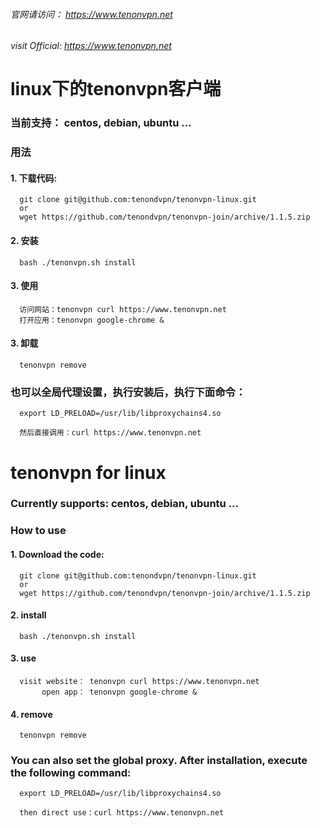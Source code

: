 
###### 官网请访问：     https://www.tenonvpn.net
###### visit Official: https://www.tenonvpn.net

# linux下的tenonvpn客户端

### 当前支持： centos, debian, ubuntu ...


### 用法
#### 1. 下载代码:

      git clone git@github.com:tenondvpn/tenonvpn-linux.git
      or
      wget https://github.com/tenondvpn/tenonvpn-join/archive/1.1.5.zip

#### 2. 安装

      bash ./tenonvpn.sh install
     
#### 3. 使用
      
      访问网站：tenonvpn curl https://www.tenonvpn.net
      打开应用：tenonvpn google-chrome &
      
#### 3. 卸载

      tenonvpn remove
      
### 也可以全局代理设置，执行安装后，执行下面命令：
      export LD_PRELOAD=/usr/lib/libproxychains4.so
      
      然后直接调用：curl https://www.tenonvpn.net
      

# 

# tenonvpn for linux
### Currently supports: centos, debian, ubuntu ...

### How to use
#### 1. Download the code:

      git clone git@github.com:tenondvpn/tenonvpn-linux.git
      or
      wget https://github.com/tenondvpn/tenonvpn-join/archive/1.1.5.zip

#### 2. install

      bash ./tenonvpn.sh install
     
#### 3. use
      
      visit website： tenonvpn curl https://www.tenonvpn.net
           open app： tenonvpn google-chrome &

#### 4. remove
      
      tenonvpn remove
      
### You can also set the global proxy. After installation, execute the following command:
      export LD_PRELOAD=/usr/lib/libproxychains4.so
      
      then direct use：curl https://www.tenonvpn.net
      




    
    


